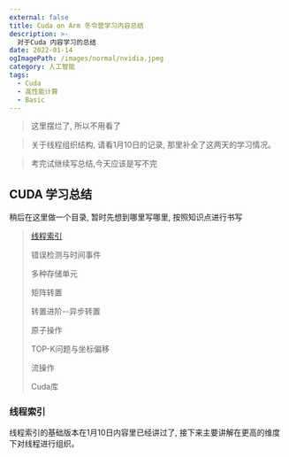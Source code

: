 ```yaml
---
external: false
title: Cuda on Arm 冬令营学习内容总结
description: >-
  对于Cuda 内容学习的总结
date: 2022-01-14
ogImagePath: /images/normal/nvidia.jpeg
category: 人工智能
tags:
  - Cuda
  - 高性能计算
  - Basic
---
```


> 这里摆烂了, 所以不用看了

> 关于线程组织结构, 请看1月10日的记录, 那里补全了这两天的学习情况。

> 考完试继续写总结,今天应该是写不完

## CUDA 学习总结

稍后在这里做一个目录, 暂时先想到哪里写哪里, 按照知识点进行书写

> [线程索引](#线程索引)
>
> 错误检测与时间事件
>
> 多种存储单元
>
> 矩阵转置
>
> 转置进阶--异步转置
>
> 原子操作
>
> TOP-K问题与坐标偏移
>
> 流操作
>
> Cuda库

### 线程索引

线程索引的基础版本在1月10日内容里已经讲过了, 接下来主要讲解在更高的维度下对线程进行组织。
